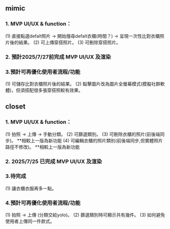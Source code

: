 ## mimic 
### 1. MVP UI/UX & function：
(1) 直接點選defalt照片 -> 開始搜尋defalt衣櫃(時間？) -> 呈現一次性比對衣櫃照片後的結果。
(2) 可上傳穿搭照片。
(3) 可刪除穿搭照片。

### 2. 預計2025/7/27前完成 MVP UI/UX 及渲染

### 3.預計可再優化使用者流程/功能
(1) 可儲存比對衣櫃照片後的結果。
(2) 點擊圖片改為圖片全螢幕模式(模擬社群軟體)，但須搭配很多張穿搭照較有效果。

## closet
### 1. MVP UI/UX & function：
(1) 拍照 -> 上傳 -> 手動分類。
(2) 可篩選類別。
(3) 可刪除衣櫃的照片(前後端同步)。  **相較上一版為新功能
(4) 可編輯衣櫃的照片類別(前後端同步,但實體照片路徑不修改)。  **相較上一版為新功能

### 2. 2025/7/25 已完成 MVP UI/UX 及渲染

### 3.待完成
(1) 讓衣櫃衣服再多一點。

### 4.預計可再優化使用者流程/功能
(1) 拍照 -> 上傳 (分類交給yolo)。
(2) 篩選類別時可顯示共有幾件。
(3) 如何避免使用者上傳同一件款式。

